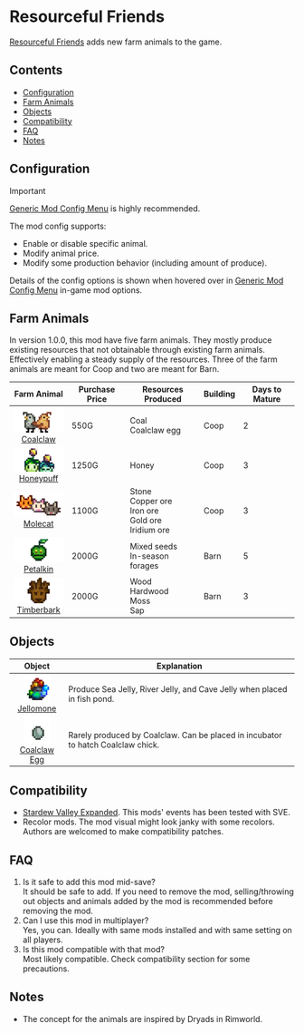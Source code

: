 # Resourceful Friends

[Resourceful Friends](https://www.nexusmods.com/stardewvalley/mods/23227) adds new farm animals to the game.

## Contents

* [Configuration](#configuration)
* [Farm Animals](#farm-animals)
* [Objects](#objects)
* [Compatibility](#compatibility)
* [FAQ](#faq)
* [Notes](#notes)

## Configuration

> [!IMPORTANT]
> [Generic Mod Config Menu](https://www.nexusmods.com/stardewvalley/mods/5098) is highly recommended.

The mod config supports:

* Enable or disable specific animal.
* Modify animal price.
* Modify some production behavior (including amount of produce).

Details of the config options is shown when hovered over in [Generic Mod Config Menu](https://www.nexusmods.com/stardewvalley/mods/5098) in-game mod options.

## Farm Animals

In version 1.0.0, this mod have five farm animals. They mostly produce existing resources that not obtainable through existing farm animals. Effectively enabling a steady supply of the resources. Three of the farm animals are meant for Coop and two are meant for Barn.

| Farm Animal | Purchase Price | Resources Produced | Building | Days to Mature |
| :---------: | -------------- | ------------------ | -------- | -------------- |
|![Coalclaw](Documentation/ShopTexture/Coalclaw.png)<br>[Coalclaw](Documentation/Coalclaw.md) | 550G | Coal<br>Coalclaw egg | Coop | 2 |
|![Honeypuff](Documentation/ShopTexture/Honeypuff.png)<br>[Honeypuff](Documentation/Honeypuff.md) | 1250G | Honey | Coop | 3 |
|![Molecat](Documentation/ShopTexture/Molecat.png)<br>[Molecat](Documentation/Molecat.md) | 1100G | Stone<br>Copper ore<br>Iron ore<br>Gold ore<br>Iridium ore | Coop | 3 |
|![Petalkin](Documentation/ShopTexture/Petalkin.png)<br>[Petalkin](Documentation/Petalkin.md) | 2000G | Mixed seeds<br>In-season forages | Barn | 5 |
|![Timberbark](Documentation/ShopTexture/Timberbark.png)<br>[Timberbark](Documentation/Timberbark.md) | 2000G | Wood<br>Hardwood<br>Moss<br>Sap | Barn | 3 |

## Objects

| Object | Explanation |
| :----: | ----------- |
|![Jellomone](Documentation/Objects/Jellomone.png)<br>[Jellomone](Documentation/Jellomone.md) | Produce Sea Jelly, River Jelly, and Cave Jelly when placed in fish pond. |
|![CoalclawEgg](Documentation/Objects/CoalclawEgg.png)<br>[Coalclaw Egg](Documentation/CoalclawEgg.md) | Rarely produced by Coalclaw. Can be placed in incubator to hatch Coalclaw chick. |

## Compatibility

* [Stardew Valley Expanded](https://www.nexusmods.com/stardewvalley/mods/3753). This mods' events has been tested with SVE.
* Recolor mods. The mod visual might look janky with some recolors. Authors are welcomed to make compatibility patches.

## FAQ

1. Is it safe to add this mod mid-save? <br>
It should be safe to add. If you need to remove the mod, selling/throwing out objects and animals added by the mod is recommended before removing the mod.
2. Can I use this mod in multiplayer? <br>
Yes, you can. Ideally with same mods installed and with same setting on all players.
3. Is this mod compatible with that mod? <br>
Most likely compatible. Check compatibility section for some precautions.

## Notes

* The concept for the animals are inspired by Dryads in Rimworld.

